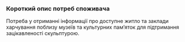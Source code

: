 ### Короткий опис потреб споживача

Потреба у отриманні інформації про доступне житло та заклади харчування поблизу музеїв та культурних пам’яток для підтримання зацікавленості скульптурою.